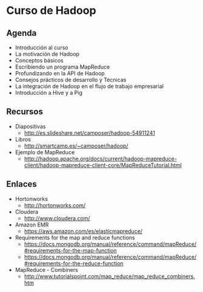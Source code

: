 # Curso de Hadoop

## Agenda

- Introducción al curso
- La motivación de Hadoop
- Conceptos básicos
- Escribiendo un programa MapReduce
- Profundizando en la API de Hadoop
- Consejos prácticos de desarrollo y Técnicas
- La integración de Hadoop en el flujo de trabajo empresarial
- Introducción a Hive y a Pig

## Recursos

- Diapositivas
  - http://es.slideshare.net/camposer/hadoop-54911241
- Libros
  - http://smartcamp.es/~camposer/hadoop/
- Ejemplo de MapReduce
  - http://hadoop.apache.org/docs/current/hadoop-mapreduce-client/hadoop-mapreduce-client-core/MapReduceTutorial.html

## Enlaces

- Hortonworks
  - http://hortonworks.com/
- Cloudera
  - http://www.cloudera.com/
- Amazon EMR 
  - https://aws.amazon.com/es/elasticmapreduce/
- Requirements for the map and reduce functions
  - https://docs.mongodb.org/manual/reference/command/mapReduce/#requirements-for-the-map-function
  - https://docs.mongodb.org/manual/reference/command/mapReduce/#requirements-for-the-reduce-function
- MapReduce - Combiners
  - http://www.tutorialspoint.com/map_reduce/map_reduce_combiners.htm
